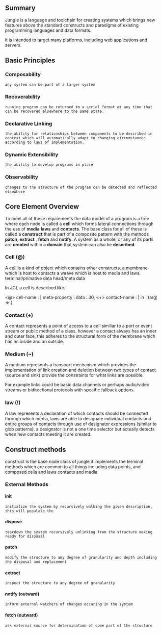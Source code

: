 
## Summary

Jungle is a language and toolchain for creating systems which brings new features above the standard constructs and paradigms of existing programming languages and data formats. 

it is intended to target many platforms, including web applications and servers. 

## Basic Principles

### Composability
    any system can be part of a larger system  

### Recoverability
    running program can be returned to a serial format at any time that can be recovered elsewhere to the same state.

### Declarative Linking
    the ability for relationships between components to be described in context which will automatically adapt to changing circumstances according to laws of implementation. 

### Dynamic Extensibility
    the ability to develop programs in place

### Observability
    changes to the structure of the program can be detected and reflected elsewhere


## Core Element Overview

To meet all of these requirements the data model of a program is a tree where each node is called a __cell__ which forms lateral connections through the use of __media__  __laws__ and __contacts__. The base class for all of these is called a __construct__ that is part of a composite pattern with the methods __patch__, __extract__ , __fetch__ and __notify__. A system as a whole, or any of its parts are __created__ within a __domain__ that system can also be __described__.


### Cell (@)

A cell is a kind of object which contains other constructs.
    a membrane which is host to contacts 
    a weave which is host to media and laws. 
    terminal/primative data
    head/meta data

In JGL a cell is described like

<@> cell-name :
    | meta-property : 
    data : 30,
    <+> contact-name :
        | in : (arg) => {

### Contact (+)

A contact represents a point of access to a cell similiar to a port or event stream or public method of a class, however a contact always has an inner and outer face, this adheres to the structural form of the membrane which has an inside and an outside. 

### Medium (~)

A medium represents a transport mechanism which provides the implementation of link creation and deletion between two types of contact (source and sink) provide the constraints for what links are possible. 

For example links could be basic data channels or perhaps audio/video streams or bidirectional protocols with specific fallback options.
 
### law (!)

A law represents a declaration of which contacts should be connected through which media, laws are able to designate individual contacts and entire groups of contacts through use of designator expressions (similar to glob patterns). a designator is not a one time selector but actually detects when new contacts meeting it are created.


## Construct methods

construct is the base node class of jungle it implements the terminal methods which are common to all things including data points, and composed cells and laws contacts and media.

### External Methods

#### init
    initialize the system by recursively walking the given description, this will populate the
#### dispose
    teardown the system recursively unlinking from the structure making ready for disposal 
#### patch 
    modify the structure to any degree of granularity and depth including the disposal and replacement 
#### extract
    inspect the structure to any degree of granularity
#### notify (outward)
    inform external watchers of changes occuring in the system 
#### fetch (outward)
    ask external source for determination of some part of the structure



